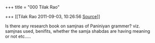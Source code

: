 +++
title = "000 Tilak Rao"

+++
[[Tilak Rao	2011-09-03, 10:26:56 [Source](https://groups.google.com/g/bvparishat/c/5G3vdK3pXRE)]]



Is there any research book on samjnas of Paniniyan grammer? viz.  
samjnas used, benifits, whether the samja shabdas are having meaning  
or not etc.....

